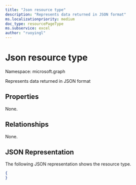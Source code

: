 ```yaml
---
title: "Json resource type"
description: "Represents data returned in JSON format"
ms.localizationpriority: medium
doc_type: resourcePageType
ms.subservice: excel
author: "ruoyingl"
---
```


# Json resource type

Namespace: microsoft.graph

Represents data returned in JSON format
## Properties
None.

## Relationships
None.

## JSON Representation
The following JSON representation shows the resource type.
<!--{
  "blockType": "resource",
  "@odata.type": "microsoft.graph.Json"
}-->
``` json
{
}
```





